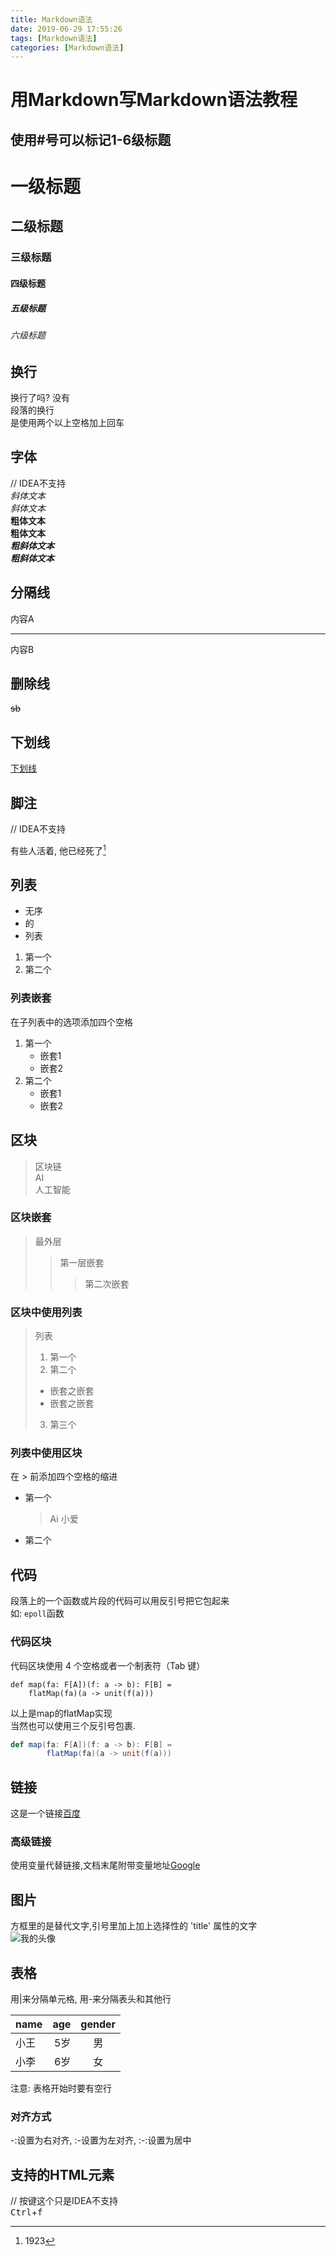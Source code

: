 ```yaml
---
title: Markdown语法
date: 2019-06-29 17:55:26
tags: [Markdown语法]
categories: [Markdown语法]
---
```


# 用Markdown写Markdown语法教程

## 使用#号可以标记1-6级标题
# 一级标题
## 二级标题
### 三级标题
#### 四级标题
##### 五级标题
###### 六级标题

## 换行
换行了吗?
没有  
段落的换行  
是使用两个以上空格加上回车  

## 字体
// IDEA不支持  
*斜体文本*  
_斜体文本_  
**粗体文本**  
__粗体文本__   
***粗斜体文本***  
___粗斜体文本___  


## 分隔线   

内容A
- - -
内容B

## 删除线
~~sb~~

## 下划线
<u>下划线</u>

## 脚注
// IDEA不支持  

有些人活着, 他已经死了[^鲁迅]  
[^鲁迅]: 1923

## 列表
- 无序
- 的
- 列表  

1. 第一个
2. 第二个

### 列表嵌套
在子列表中的选项添加四个空格
1. 第一个
    - 嵌套1
    - 嵌套2
2. 第二个
    - 嵌套1
    - 嵌套2
    
## 区块
> 区块链  
> AI  
> 人工智能
### 区块嵌套
> 最外层
>> 第一层嵌套
>>> 第二次嵌套
### 区块中使用列表
> 列表
> 1. 第一个
> 2. 第二个
>   - 嵌套之嵌套
>   - 嵌套之嵌套
> 3. 第三个
### 列表中使用区块
在 > 前添加四个空格的缩进
- 第一个
    > Ai
    > 小爱
- 第二个   

## 代码
段落上的一个函数或片段的代码可以用反引号把它包起来  
如: `epoll`函数
### 代码区块
代码区块使用 4 个空格或者一个制表符（Tab 键）  

    def map(fa: F[A])(f: a -> b): F[B] =
        flatMap(fa)(a -> unit(f(a)))
以上是map的flatMap实现  
当然也可以使用三个反引号包裹.
```scala
def map(fa: F[A])(f: a -> b): F[B] =
        flatMap(fa)(a -> unit(f(a)))
```

## 链接
这是一个链接[百度](www.baidu.com)
### 高级链接
使用变量代替链接,文档末尾附带变量地址[Google][1]  
              
[1]: www.google.com

## 图片
方框里的是替代文字,引号里加上加上选择性的 'title' 属性的文字  
![我的头像](https://r4mble.github.io/images/lanmao.jpg "mio")

## 表格
用|来分隔单元格, 用-来分隔表头和其他行  

| name | age | gender |
| :---- | ----: | :----: |
| 小王 | 5岁 | 男 |
| 小李 | 6岁 | 女 |
注意: 表格开始时要有空行
### 对齐方式
-:设置为右对齐, :-设置为左对齐, :-:设置为居中

## 支持的HTML元素
// 按键这个只是IDEA不支持  
<kbd>Ctrl</kbd>+<kbd>f</kbd> 
